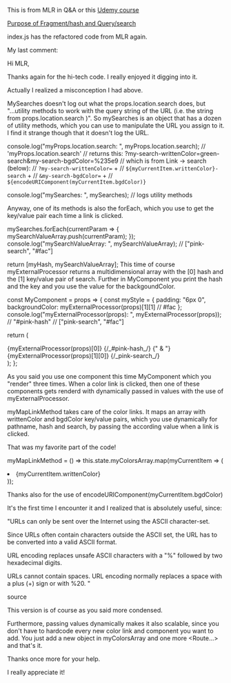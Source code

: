 This is from MLR in Q&A or this [Udemy course](https://www.udemy.com/react-the-complete-guide-incl-redux/)

[Purpose of Fragment/hash and Query/search](https://www.udemy.com/react-the-complete-guide-incl-redux/learn/v4/questions/3469586)

index.js has the refactored code from MLR again.

My last comment:

Hi MLR,

Thanks again for the hi-tech code. I really enjoyed it digging into it.

Actually I realized a misconception I had above.

MySearches doesn't log out what the props.location.search does, but "...utility methods to work with the query string of the URL (i.e. the string from props.location.search )". So mySearches is an object that has a dozen of utility methods, which you can use to manipulate the URL you assign to it. I find it strange though that it doesn't log the URL.

console.log("myProps.location.search: ", myProps.location.search);
// 'myProps.location.search'
// returns this: ?my-search-writtenColor=green-search&my-search-bgdColor=%235e9
// which is from Link -> search (below):
// `?my-search-writtenColor=` +
// `${myCurrentItem.writtenColor}-search` +
// `&my-search-bgdColor=` +
// `${encodeURIComponent(myCurrentItem.bgdColor)}`

console.log("mySearches: ", mySearches); // logs utility methods

Anyway, one of its methods is also the forEach, which you use to get the key/value pair each time a link is clicked.

mySearches.forEach(currentParam => {
mySearchValueArray.push(currentParam);
});
console.log("mySearchValueArray: ", mySearchValueArray); // ["pink-search", "#fac"]

return [myHash, mySearchValueArray];
This time of course myExternalProcessor returns a multidimensional array with the [0] hash and the [1] key/value pair of search. Further in MyComponent you print the hash and the key and you use the value for the backgoundColor.

const MyComponent = props => {
const myStyle = {
padding: "6px 0",
backgroundColor: myExternalProcessor(props)[1][1] // #fac
};
console.log("myExternalProcessor(props): ", myExternalProcessor(props));
// "#pink-hash"
// ["pink-search", "#fac"]

return (
<div style={myStyle}>
{myExternalProcessor(props)[0]} {/_#pink-hash_/}
{" & "}
{myExternalProcessor(props)[1][0]} {/_pink-search_/}
</div>
);
};

As you said you use one component this time MyComponent which you "render" three times. When a color link is clicked, then one of these components gets renderd with dynamically passed in values with the use of myExternalProcessor.

myMapLinkMethod takes care of the color links. It maps an array with writtenColor and bgdColor key/value pairs, which you use dynamically for pathname, hash and search, by passing the according value when a link is clicked.

That was my favorite part of the code!

myMapLinkMethod = () =>
this.state.myColorsArray.map(myCurrentItem => (
<li key={myCurrentItem.writtenColor} style={this.myLiStyle}>
<Link
to={‌{
pathname: `/${myCurrentItem.writtenColor}`,
hash: `#${myCurrentItem.writtenColor}-hash`,
search:
`?my-search-writtenColor=` +
`${myCurrentItem.writtenColor}-search` +
`&my-search-bgdColor=` +
`${encodeURIComponent(myCurrentItem.bgdColor)}`
}} >
{myCurrentItem.writtenColor}
</Link>
</li>
));

Thanks also for the use of encodeURIComponent(myCurrentItem.bgdColor)

It's the first time I encounter it and I realized that is absolutely useful, since:

"URLs can only be sent over the Internet using the ASCII character-set.

Since URLs often contain characters outside the ASCII set, the URL has to be converted into a valid ASCII format.

URL encoding replaces unsafe ASCII characters with a "%" followed by two hexadecimal digits.

URLs cannot contain spaces. URL encoding normally replaces a space with a plus (+) sign or with %20. "

source

This version is of course as you said more condensed.

Furthermore, passing values dynamically makes it also scalable, since you don't have to hardcode every new color link and component you want to add. You just add a new object in myColorsArray and one more <Route...> and that's it.

Thanks once more for your help.

I really appreciate it!

